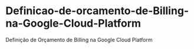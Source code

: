 # Definicao-de-orcamento-de-Billing-na-Google-Cloud-Platform
Definição de Orçamento de Billing na Google Cloud Platform
